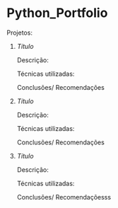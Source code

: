 # Python_Portfolio

Projetos:

1) *Título*

   Descrição:

    Técnicas utilizadas:

    Conclusões/ Recomendações


  2) *Título*

      Descrição:

      Técnicas utilizadas:

      Conclusões/ Recomendações


   3) *Título*

      Descrição:

      Técnicas utilizadas:

      Conclusões/ Recomendaçõesss
